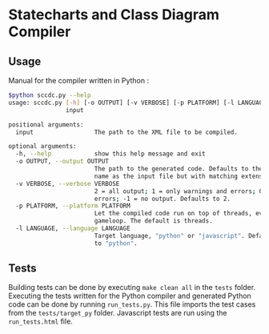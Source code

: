 Statecharts and Class Diagram Compiler
======================================

Usage
-------------
Manual for the compiler written in Python :
```sh
$python sccdc.py --help
usage: sccdc.py [-h] [-o OUTPUT] [-v VERBOSE] [-p PLATFORM] [-l LANGUAGE]
                input

positional arguments:
  input                 The path to the XML file to be compiled.

optional arguments:
  -h, --help            show this help message and exit
  -o OUTPUT, --output OUTPUT
                        The path to the generated code. Defaults to the same
                        name as the input file but with matching extension.
  -v VERBOSE, --verbose VERBOSE
                        2 = all output; 1 = only warnings and errors; 0 = only
                        errors; -1 = no output. Defaults to 2.
  -p PLATFORM, --platform PLATFORM
                        Let the compiled code run on top of threads, eventloop or
                        gameloop. The default is threads.
  -l LANGUAGE, --language LANGUAGE
                        Target language, "python" or "javascript". Defaults
                        to "python".
```

Tests
-------------
Building tests can be done by executing `make clean all` in the `tests` folder. Executing the tests written for the Python compiler and generated Python code can be done by running `run_tests.py`. This file imports the test cases from the `tests/target_py` folder. Javascript tests are run using the `run_tests.html` file.